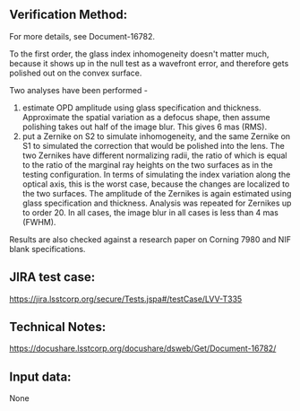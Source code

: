 Verification Method:
---

For more details, see Document-16782.

To the first order, the glass index inhomogeneity doesn't matter much, because it shows up in the null test as a wavefront error, and therefore gets polished out on the convex surface.

Two analyses have been performed -
1. estimate OPD amplitude using glass specification and thickness. Approximate the spatial variation as a defocus shape, then assume polishing takes out half of the image blur. This gives 6 mas (RMS).
2. put a Zernike on S2 to simulate inhomogeneity, and the same Zernike on S1 to simulated the correction that would be polished into the lens. The two Zernikes have different normalizing radii, the ratio of which is equal to the ratio of the marginal ray heights on the two surfaces as in the testing configuration. In terms of simulating the index variation along the optical axis, this is the worst case, because the changes are localized to the two surfaces. The amplitude of the Zernikes is again estimated using glass specification and thickness. Analysis was repeated for Zernikes up to order 20. In all cases, the image blur in all cases is less than 4 mas (FWHM).

Results are also checked against a research paper on Corning 7980 and NIF blank specifications.

JIRA test case:
---
https://jira.lsstcorp.org/secure/Tests.jspa#/testCase/LVV-T335

Technical Notes:
---
https://docushare.lsstcorp.org/docushare/dsweb/Get/Document-16782/

Input data:
---
None

